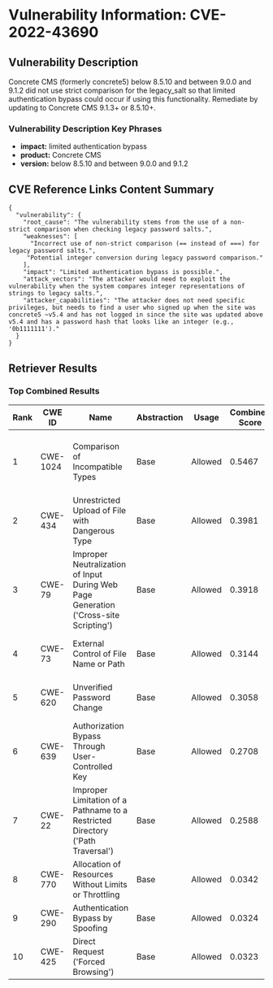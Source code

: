 # Vulnerability Information: CVE-2022-43690

## Vulnerability Description
Concrete CMS (formerly concrete5) below 8.5.10 and between 9.0.0 and 9.1.2 did not use strict comparison for the legacy_salt so that limited authentication bypass could occur if using this functionality. Remediate by updating to Concrete CMS 9.1.3+ or 8.5.10+.

### Vulnerability Description Key Phrases
- **impact:** limited authentication bypass
- **product:** Concrete CMS
- **version:** below 8.5.10 and between 9.0.0 and 9.1.2

## CVE Reference Links Content Summary
```
{
  "vulnerability": {
    "root_cause": "The vulnerability stems from the use of a non-strict comparison when checking legacy password salts.",
    "weaknesses": [
      "Incorrect use of non-strict comparison (== instead of ===) for legacy password salts.",
     "Potential integer conversion during legacy password comparison."
    ],
    "impact": "Limited authentication bypass is possible.",
    "attack_vectors": "The attacker would need to exploit the vulnerability when the system compares integer representations of strings to legacy salts.",
    "attacker_capabilities": "The attacker does not need specific privileges, but needs to find a user who signed up when the site was concrete5 ~v5.4 and has not logged in since the site was updated above v5.4 and has a password hash that looks like an integer (e.g., '0b1111111')."
  }
}
```

## Retriever Results

### Top Combined Results

| Rank | CWE ID | Name | Abstraction | Usage | Combined Score | Retrievers | Individual Scores |
|------|--------|------|-------------|-------|---------------|------------|-------------------|
| 1 | CWE-1024 | Comparison of Incompatible Types | Base | Allowed | 0.5467 | dense, sparse, graph | dense: 0.527, sparse: 0.130, graph: 0.583 |
| 2 | CWE-434 | Unrestricted Upload of File with Dangerous Type | Base | Allowed | 0.3981 | sparse, graph | sparse: 0.071, graph: 1.000 |
| 3 | CWE-79 | Improper Neutralization of Input During Web Page Generation ('Cross-site Scripting') | Base | Allowed | 0.3918 | sparse, graph | sparse: 0.060, graph: 1.000 |
| 4 | CWE-73 | External Control of File Name or Path | Base | Allowed | 0.3144 | sparse, graph | sparse: 0.056, graph: 0.789 |
| 5 | CWE-620 | Unverified Password Change | Base | Allowed | 0.3058 | sparse, graph | sparse: 0.062, graph: 0.757 |
| 6 | CWE-639 | Authorization Bypass Through User-Controlled Key | Base | Allowed | 0.2708 | dense, sparse | dense: 0.475, sparse: 0.058 |
| 7 | CWE-22 | Improper Limitation of a Pathname to a Restricted Directory ('Path Traversal') | Base | Allowed | 0.2588 | sparse, graph | sparse: 0.058, graph: 0.631 |
| 8 | CWE-770 | Allocation of Resources Without Limits or Throttling | Base | Allowed | 0.0342 | sparse | sparse: 0.060 |
| 9 | CWE-290 | Authentication Bypass by Spoofing | Base | Allowed | 0.0324 | sparse | sparse: 0.057 |
| 10 | CWE-425 | Direct Request ('Forced Browsing') | Base | Allowed | 0.0323 | sparse | sparse: 0.056 |

